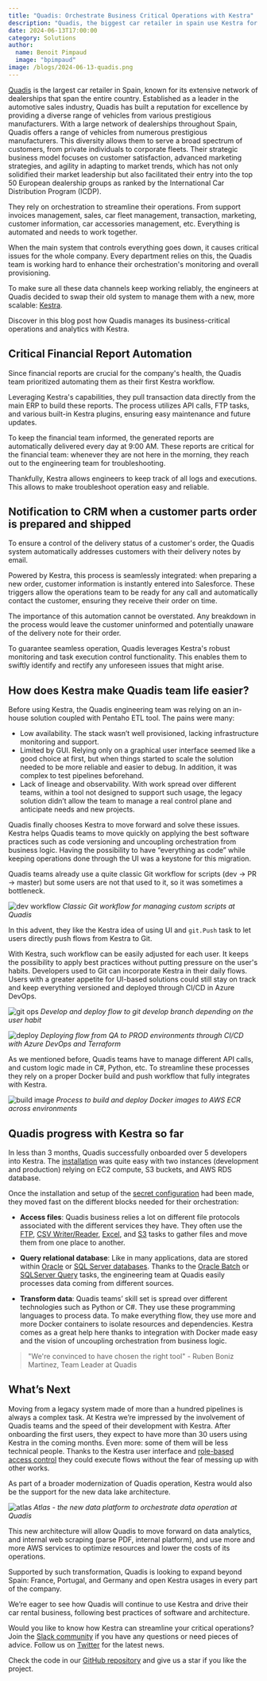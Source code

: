 ```yaml
---
title: "Quadis: Orchestrate Business Critical Operations with Kestra"
description: "Quadis, the biggest car retailer in spain use Kestra for its daily operations going from financial reporting to car delivery alerting"
date: 2024-06-13T17:00:00
category: Solutions
author:
  name: Benoit Pimpaud
  image: "bpimpaud"
image: /blogs/2024-06-13-quadis.png
---
```


[Quadis](https://www.quadis.es/) is the largest car retailer in Spain, known for its extensive network of dealerships that span the entire country. Established as a leader in the automotive sales industry, Quadis has built a reputation for excellence by providing a diverse range of vehicles from various prestigious manufacturers. With a large network of dealerships throughout Spain, Quadis offers a range of vehicles from numerous prestigious manufacturers. This diversity allows them to serve a broad spectrum of customers, from private individuals to corporate fleets. Their strategic business model focuses on customer satisfaction, advanced marketing strategies, and agility in adapting to market trends, which has not only solidified their market leadership but also facilitated their entry into the top 50 European dealership groups as ranked by the International Car Distribution Program (ICDP).

They rely on orchestration to streamline their operations. From support invoices management, sales, car fleet management, transaction, marketing, customer information, car accessories management, etc. Everything is automated and needs to work together.

When the main system that controls everything goes down, it causes critical issues for the whole company. Every department relies on this, the Quadis team is working hard to enhance their orchestration's monitoring and overall provisioning.

To make sure all these data channels keep working reliably, the engineers at Quadis decided to swap their old system to manage them with a new, more scalable: [Kestra](https://github.com/kestra-io/kestra).

Discover in this blog post how Quadis manages its business-critical operations and analytics with Kestra.

## Critical Financial Report Automation

Since financial reports are crucial for the company's health, the Quadis team prioritized automating them as their first Kestra workflow.

Leveraging Kestra's capabilities, they pull transaction data directly from the main ERP to build these reports. The process utilizes API calls, FTP tasks, and various built-in Kestra plugins, ensuring easy maintenance and future updates.

To keep the financial team informed, the generated reports are automatically delivered every day at 9:00 AM. These reports are critical for the financial team: whenever they are not here in the morning, they reach out to the engineering team for troubleshooting.

Thankfully, Kestra allows engineers to keep track of all logs and executions. This allows to make troubleshoot operation easy and reliable.

## Notification to CRM when a customer parts order is prepared and shipped

To ensure a control of the delivery status of a customer's order, the Quadis system automatically addresses customers with their delivery notes by email.

Powered by Kestra, this process is seamlessly integrated: when preparing a new order, customer information is instantly entered into Salesforce. These triggers allow the operations team to be ready for any call and automatically contact the customer, ensuring they receive their order on time.

The importance of this automation cannot be overstated. Any breakdown in the process would leave the customer uninformed and potentially unaware of the delivery note for their order.

To guarantee seamless operation, Quadis leverages Kestra's robust monitoring and task execution control functionality. This enables them to swiftly identify and rectify any unforeseen issues that might arise.

## How does Kestra make Quadis team life easier?
Before using Kestra, the Quadis engineering team was relying on an in-house solution coupled with Pentaho ETL tool.
The pains were many:

- Low availability. The stack wasn’t well provisioned, lacking infrastructure monitoring and support.
- Limited by GUI. Relying only on a graphical user interface seemed like a good choice at first, but when things started to scale the solution needed to be more reliable and easier to debug. In addition, it was complex to test pipelines beforehand.
- Lack of lineage and observability. With work spread over different teams, within a tool not designed to support such usage, the legacy solution didn’t allow the team to manage a real control plane and anticipate needs and new projects.


Quadis finally chooses Kestra to move forward and solve these issues.
Kestra helps Quadis teams to move quickly on applying the best software practices such as code versioning and uncoupling orchestration from business logic.
Having the possibility to have “everything as code” while keeping operations done through the UI was a keystone for this migration.

Quadis teams already use a quite classic Git workflow for scripts (dev -> PR -> master) but some users are not that used to it, so it was sometimes a bottleneck.

![dev workflow](/blogs/2024-06-13-quadis/dev-workflow.png)
*Classic Git workflow for managing custom scripts at Quadis*

In this advent, they like the Kestra idea of using UI and `git.Push` task to let users directly push flows from Kestra to Git.

With Kestra, such workflow can be easily adjusted for each user. It keeps the possibility to apply best practices without putting pressure on the user's habits. Developers used to Git can incorporate Kestra in their daily flows. Users with a greater appetite for UI-based solutions could still stay on track and keep everything versioned and deployed through CI/CD in Azure DevOps.

![git ops](/blogs/2024-06-13-quadis/git-ops.png)
*Develop and deploy flow to git develop branch depending on the user habit*


![deploy](/blogs/2024-06-13-quadis/deploy.png)
*Deploying flow from QA to PROD environments through CI/CD with Azure DevOps and Terraform*

As we mentioned before, Quadis teams have to manage different API calls, and custom logic made in C#, Python, etc. To streamline these processes they rely on a proper Docker build and push workflow that fully integrates with Kestra.

![build image](/blogs/2024-06-13-quadis/build-image.png)
*Process to build and deploy Docker images to AWS ECR across environments*


## Quadis progress with Kestra so far

In less than 3 months, Quadis successfully onboarded over 5 developers into Kestra.
The [installation](../docs/02.installation/03.docker-compose/01.aws-ec2.md) was quite easy with two instances (development and production) relying on EC2 compute, S3 buckets, and AWS RDS database.

Once the installation and setup of the [secret configuration](https://kestra.io/docs/concepts/secret) had been made, they moved fast on the different blocks needed for their orchestration:

- **Access files**: Quadis business relies a lot on different file protocols associated with the different services they have. They often use the [FTP](/plugins/plugin-fs), [CSV Writer/Reader](/plugins/plugin-serdes/csv/io.kestra.plugin.serdes.csv.csvwriter), [Excel](/plugins/plugin-serdes/excel/io.kestra.plugin.serdes.excel.exceltoion), and [S3](/plugins/plugin-aws/s3/io.kestra.plugin.aws.s3.download) tasks to gather files and move them from one place to another.

- **Query relational database**: Like in many applications, data are stored within [Oracle](https://oracle.com/) or [SQL Server databases](https://www.microsoft.com/fr-fr/sql-server/sql-server-downloads). Thanks to the [Oracle Batch](/plugins/plugin-jdbc-oracle/io.kestra.plugin.jdbc.oracle.batch) or [SQLServer Query](/plugins/plugin-jdbc-sqlserver) tasks, the engineering team at Quadis easily processes data coming from different sources.

- **Transform data**: Quadis teams’ skill set is spread over different technologies such as Python or C#. They use these programming languages to process data. To make everything flow, they use more and more Docker containers to isolate resources and dependencies. Kestra comes as a great help here thanks to integration with Docker made easy and the vision of uncoupling orchestration from business logic.


> "We're convinced to have chosen the right tool" - Ruben Boniz Martinez, Team Leader at Quadis


## What’s Next

Moving from a legacy system made of more than a hundred pipelines is always a complex task. At Kestra we’re impressed by the involvement of Quadis teams and the speed of their development with Kestra.
After onboarding the first users, they expect to have more than 30 users using Kestra in the coming months. Even more: some of them will be less technical people. Thanks to the Kestra user interface and [role-based access control](../docs/06.enterprise/03.auth/rbac.md) they could execute flows without the fear of messing up with other works.

As part of a broader modernization of Quadis operation, Kestra would also be the support for the new data lake architecture.

![atlas](/blogs/2024-06-13-quadis/atlas.png)
*Atlas - the new data platform to orchestrate data operation at Quadis*

This new architecture will allow Quadis to move forward on data analytics, and internal web scraping (parse PDF, internal platform), and use more and more AWS services to optimize resources and lower the costs of its operations.

Supported by such transformation, Quadis is looking to expand beyond Spain: France, Portugal, and Germany and open Kestra usages in every part of the company.

We’re eager to see how Quadis will continue to use Kestra and drive their car rental business, following best practices of software and architecture.

Would you like to know how Kestra can streamline your critical operations? Join the [Slack community](https://kestra.io/slack) if you have any questions or need pieces of advice. Follow us on [Twitter](https://twitter.com/kestra_io) for the latest news.

Check the code in our [GitHub repository](https://github.com/kestra-io/kestra) and give us a star if you like the project.
